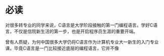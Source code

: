 # 必读

对很多转专业的同学来说，C语言是大学阶段接触的第一门编程语言。学好C语言，不仅是信院新生活的第一步，也是开启程序员生涯的重要开端。

曾有人质疑，为何中国很多大学仍将C语言作为计算机专业大一新生的入门专业课。毕竟C语言是一门比较接近底层的编程语言，它并不像

